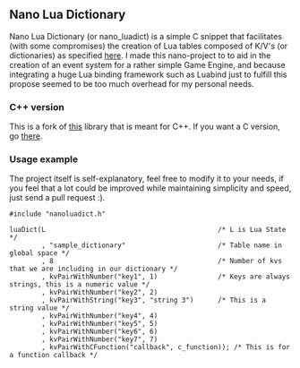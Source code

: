 ## Nano Lua Dictionary

Nano Lua Dictionary (or nano_luadict) is a simple C snippet that facilitates (with some compromises) the creation of Lua tables composed of K/V's (or dictionaries) as specified [here](http://lua-users.org/wiki/TablesTutorial). I made this nano-project to to aid in the creation of an event system for a rather simple Game Engine, and because integrating a huge Lua binding framework such as Luabind just to fulfill this propose seemed to be too much overhead for my personal needs.

### C++ version

This is a fork of [this](https://github.com/Goles/Nano-Lua-Dictionary) library that is meant for C++. If you want a C version, go [there](https://github.com/Goles/Nano-Lua-Dictionary).

### Usage example

The project itself is self-explanatory, feel free to modify it to your needs, if you feel that a lot could be improved while maintaining simplicity and speed, just send a pull request :).

    #include "nanoluadict.h"

    luaDict(L                                           /* L is Lua State */
            , "sample_dictionary"                       /* Table name in global space */
            , 8                                         /* Number of kvs that we are including in our dictionary */
            , kvPairWithNumber("key1", 1)               /* Keys are always strings, this is a numeric value */
            , kvPairWithNumber("key2", 2)
            , kvPairWithString("key3", "string 3")      /* This is a string value */
            , kvPairWithNumber("key4", 4)
            , kvPairWithNumber("key5", 5)
            , kvPairWithNumber("key6", 6)
            , kvPairWithNumber("key7", 7)
            , kvPairWithCFunction("callback", c_function)); /* This is for a function callback */
